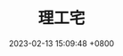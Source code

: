---
layout: devlop
title:  "理工宅"
date:   2023-02-13 15:09:48 +0800
subject: "主題變數測試"
categories: jekyll update
---